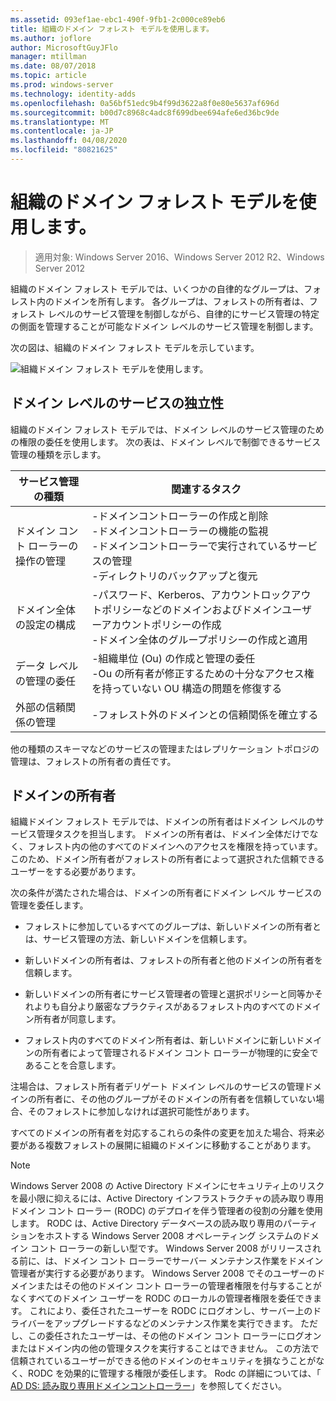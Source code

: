 ```yaml
---
ms.assetid: 093ef1ae-ebc1-490f-9fb1-2c000ce89eb6
title: 組織のドメイン フォレスト モデルを使用します。
ms.author: joflore
author: MicrosoftGuyJFlo
manager: mtillman
ms.date: 08/07/2018
ms.topic: article
ms.prod: windows-server
ms.technology: identity-adds
ms.openlocfilehash: 0a56bf51edc9b4f99d3622a8f0e80e5637af696d
ms.sourcegitcommit: b00d7c8968c4adc8f699dbee694afe6ed36bc9de
ms.translationtype: MT
ms.contentlocale: ja-JP
ms.lasthandoff: 04/08/2020
ms.locfileid: "80821625"
---
```

# <a name="using-the-organizational-domain-forest-model"></a>組織のドメイン フォレスト モデルを使用します。

>適用対象: Windows Server 2016、Windows Server 2012 R2、Windows Server 2012

組織のドメイン フォレスト モデルでは、いくつかの自律的なグループは、フォレスト内のドメインを所有します。 各グループは、フォレストの所有者は、フォレスト レベルのサービス管理を制御しながら、自律的にサービス管理の特定の側面を管理することが可能なドメイン レベルのサービス管理を制御します。  

次の図は、組織のドメイン フォレスト モデルを示しています。  

![組織ドメイン フォレスト モデルを使用します。](../../media/Using-the-Organizational-Domain-Forest-Model/c50a3c6a-b0e4-43ec-ad62-f05d05f0bbd2.gif)  

## <a name="domain-level-service-autonomy"></a>ドメイン レベルのサービスの独立性

組織のドメイン フォレスト モデルでは、ドメイン レベルのサービス管理のための権限の委任を使用します。 次の表は、ドメイン レベルで制御できるサービス管理の種類を示します。  

|サービス管理の種類|関連するタスク|  
|------------------------------|--------------------|  
|ドメイン コント ローラーの操作の管理|-ドメインコントローラーの作成と削除<br />-ドメインコントローラーの機能の監視<br />-ドメインコントローラーで実行されているサービスの管理<br />-ディレクトリのバックアップと復元|  
|ドメイン全体の設定の構成|-パスワード、Kerberos、アカウントロックアウトポリシーなどのドメインおよびドメインユーザーアカウントポリシーの作成<br />-ドメイン全体のグループポリシーの作成と適用|  
|データ レベルの管理の委任|-組織単位 (Ou) の作成と管理の委任<br />-Ou の所有者が修正するための十分なアクセス権を持っていない OU 構造の問題を修復する|  
|外部の信頼関係の管理|-フォレスト外のドメインとの信頼関係を確立する|  

他の種類のスキーマなどのサービスの管理またはレプリケーション トポロジの管理は、フォレストの所有者の責任です。  

## <a name="domain-owner"></a>ドメインの所有者

組織ドメイン フォレスト モデルでは、ドメインの所有者はドメイン レベルのサービス管理タスクを担当します。 ドメインの所有者は、ドメイン全体だけでなく、フォレスト内の他のすべてのドメインへのアクセスを権限を持っています。 このため、ドメイン所有者がフォレストの所有者によって選択された信頼できるユーザーをする必要があります。  

次の条件が満たされた場合は、ドメインの所有者にドメイン レベル サービスの管理を委任します。  

- フォレストに参加しているすべてのグループは、新しいドメインの所有者とは、サービス管理の方法、新しいドメインを信頼します。  

- 新しいドメインの所有者は、フォレストの所有者と他のドメインの所有者を信頼します。  

- 新しいドメインの所有者にサービス管理者の管理と選択ポリシーと同等かそれよりも自分より厳密なプラクティスがあるフォレスト内のすべてのドメイン所有者が同意します。  

- フォレスト内のすべてのドメイン所有者は、新しいドメインに新しいドメインの所有者によって管理されるドメイン コント ローラーが物理的に安全であることを合意します。  

注場合は、フォレスト所有者デリゲート ドメイン レベルのサービスの管理ドメインの所有者に、その他のグループがそのドメインの所有者を信頼していない場合、そのフォレストに参加しなければ選択可能性があります。  

すべてのドメインの所有者を対応するこれらの条件の変更を加えた場合、将来必要がある複数フォレストの展開に組織のドメインに移動することがあります。  

> [!NOTE]  
> Windows Server 2008 の Active Directory ドメインにセキュリティ上のリスクを最小限に抑えるには、Active Directory インフラストラクチャの読み取り専用ドメイン コント ローラー (RODC) のデプロイを伴う管理者の役割の分離を使用します。 RODC は、Active Directory データベースの読み取り専用のパーティションをホストする Windows Server 2008 オペレーティング システムのドメイン コント ローラーの新しい型です。 Windows Server 2008 がリリースされる前に、は、ドメイン コント ローラーでサーバー メンテナンス作業をドメイン管理者が実行する必要があります。 Windows Server 2008 でそのユーザーのドメインまたはその他のドメイン コント ローラーの管理者権限を付与することがなくすべてのドメイン ユーザーを RODC のローカルの管理者権限を委任できます。 これにより、委任されたユーザーを RODC にログオンし、サーバー上のドライバーをアップグレードするなどのメンテナンス作業を実行できます。 ただし、この委任されたユーザーは、その他のドメイン コント ローラーにログオンまたはドメイン内の他の管理タスクを実行することはできません。 この方法で信頼されているユーザーができる他のドメインのセキュリティを損なうことがなく、RODC を効果的に管理する権限が委任します。 Rodc の詳細については、「 [AD DS: 読み取り専用ドメインコントローラー](https://go.microsoft.com/fwlink/?LinkId=106616)」を参照してください。  
